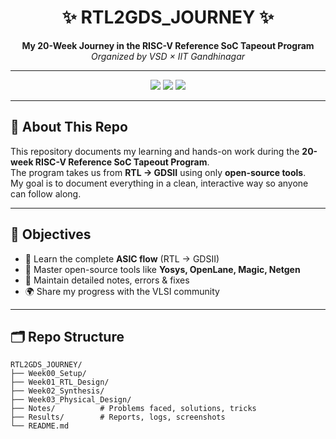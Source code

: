 <h1 align="center">✨ RTL2GDS_JOURNEY ✨</h1>

<p align="center">
  <b>My 20-Week Journey in the RISC-V Reference SoC Tapeout Program</b><br>
  <i>Organized by VSD × IIT Gandhinagar</i>
</p>

---

<p align="center">
  <img src="https://img.shields.io/badge/Progress-In%20Progress-yellow?style=for-the-badge" />
  <img src="https://img.shields.io/badge/Weeks-20-blueviolet?style=for-the-badge" />
  <img src="https://img.shields.io/badge/RTL→GDS-Flow-success?style=for-the-badge" />
</p>

---

## 🌟 About This Repo
This repository documents my learning and hands-on work during the **20-week RISC-V Reference SoC Tapeout Program**.  
The program takes us from **RTL → GDSII** using only **open-source tools**.  
My goal is to document everything in a clean, interactive way so anyone can follow along.

---

## 🧭 Objectives
- 🚀 Learn the complete **ASIC flow** (RTL → GDSII)  
- 🔧 Master open-source tools like **Yosys, OpenLane, Magic, Netgen**  
- 📑 Maintain detailed notes, errors & fixes  
- 🌍 Share my progress with the VLSI community  

---

## 🗂️ Repo Structure
```plaintext
RTL2GDS_JOURNEY/
├── Week00_Setup/
├── Week01_RTL_Design/
├── Week02_Synthesis/
├── Week03_Physical_Design/
├── Notes/          # Problems faced, solutions, tricks
├── Results/        # Reports, logs, screenshots
└── README.md
